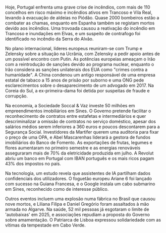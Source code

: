 Hoje, Portugal enfrenta uma grave crise de incêndios, com mais de 110 concelhos em risco máximo e incêndios ativos em Trancoso e Vila Real, levando à evacuação de aldeias no Piódão. Quase 2000 bombeiros estão a combater as chamas, enquanto em Espanha também se registam mortos devido aos incêndios. Uma trovoada causou a reativação do incêndio em Trancoso e inundações em Elvas, e um suspeito de contrafogo foi identificado no incêndio da Serra do Alvão.

No plano internacional, líderes europeus reuniram-se com Trump e Zelensky sobre a situação na Ucrânia, com Zelensky a pedir apoio antes de um possível encontro com Putin. As potências europeias ameaçam o Irão com a reintrodução de sanções devido ao programa nuclear, enquanto o Irão considera as sanções unilaterais dos EUA como "crimes contra a humanidade". A China condenou um antigo responsável de uma empresa estatal de tabaco a 15 anos de prisão por suborno e uma ONG pede esclarecimentos sobre o desaparecimento de um advogado em 2017. Na Coreia do Sul, a ex-primeira-dama foi detida por suspeitas de fraude e corrupção.

Na economia, a Sociedade Soccal & Vaz investe 50 milhões em empreendimentos imobiliários em Sines. O Governo pretende facilitar o reconhecimento de contratos entre estafetas e intermediários e quer descriminalizar a omissão de contratos no serviço doméstico, apesar dos salários médios serem inferiores a 360 euros e poucos descontarem para a Segurança Social. Investidores da Martifer querem uma auditoria para fixar o preço de uma OPA, e Abel Mascarenhas liderará a gestora de fundos imobiliários do Banco de Fomento. As exportações de frutas, legumes e flores aumentaram no primeiro semestre e as energias renováveis asseguraram mais de 70% da eletricidade produzida em julho. A Revolut abriu um banco em Portugal com IBAN português e os mais ricos pagam 43% dos impostos no país.

Na tecnologia, um estudo revela que assistentes de IA partilham dados confidenciais dos utilizadores. O foguetão europeu Ariane 6 foi lançado com sucesso na Guiana Francesa, e o Google instala um cabo submarino em Sines, reconhecido como de interesse público.

Outros eventos incluem uma explosão numa fábrica no Brasil que causou nove mortos, e Liliana Filipa e Daniel Gregório foram assaltados à mão armada no Algarve. Na saúde, 52 mil pessoas já esgotaram o limite de 'autobaixas' em 2025, e associações repudiam a proposta do Governo sobre amamentação. O Patriarca de Lisboa expressou solidariedade com as vítimas da tempestade em Cabo Verde.